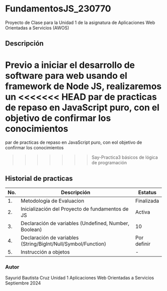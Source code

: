 # FundamentosJS_230770
Proyecto de Clase para la Unidad 1 de la asignatura de Aplicaciones Web Orientadas a Servicios (AWOS)

## Descripción
  Previo a iniciar el desarrollo de software para web usando el framework de Node JS, realizaremos un 
<<<<<<< HEAD
  par de practicas de repaso en JavaScript puro, con el objetivo de confirmar los conocimientos 
=======
  par de practicas de repaso en JavaScript puro, con eol objetivo de confirmar los conocimientos 
>>>>>>> Say-Practica3
  básicos de lógica de programación

## Historial de practicas

|No.|Descripción|Estatus|
|--|--|--|
|1.|Metodología de Evaluacion|Finalizada|
|2.|Inicialización del Proyecto de fundamentos de JS|Activa|
|3.|Declaración de variables (Undefined, Number, Boolean)|10|Activa|
|4.|Declaración de variables (String/BigInt/Null/Symbol/Function)|Por definir|Activa | 
|5.|Instrucción a objetos|-|Activa             | |




  ### Autor
 Sayurid Bautista Cruz
  Unidad 1
  Aplicaciones Web Orientadas a Servicios
  Septiembre 2024 
